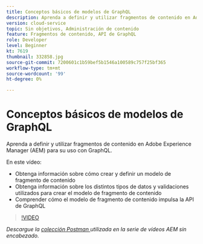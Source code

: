 ```yaml
---
title: Conceptos básicos de modelos de GraphQL
description: Aprenda a definir y utilizar fragmentos de contenido en Adobe Experience Manager (AEM) para su uso con GraphQL.
version: cloud-service
topic: Sin objetivos, Administración de contenido
feature: Fragmentos de contenido, API de GraphQL
role: Developer
level: Beginner
kt: 7619
thumbnail: 332858.jpg
source-git-commit: 7200601c1b59bef5b1546a100589c757f25bf365
workflow-type: tm+mt
source-wordcount: '99'
ht-degree: 0%

---
```



# Conceptos básicos de modelos de GraphQL

Aprenda a definir y utilizar fragmentos de contenido en Adobe Experience Manager (AEM) para su uso con GraphQL.

En este vídeo:

+ Obtenga información sobre cómo crear y definir un modelo de fragmento de contenido
+ Obtenga información sobre los distintos tipos de datos y validaciones utilizados para crear el modelo de fragmento de contenido
+ Comprender cómo el modelo de fragmento de contenido impulsa la API de GraphQL

>[!VIDEO](https://video.tv.adobe.com/v/332858/?quality=12&learn=on)

_Descargue la  [colección Postman ](./assets/aem-headless-video-series.postman_collection.json) utilizada en la serie de vídeos AEM sin encabezado._
